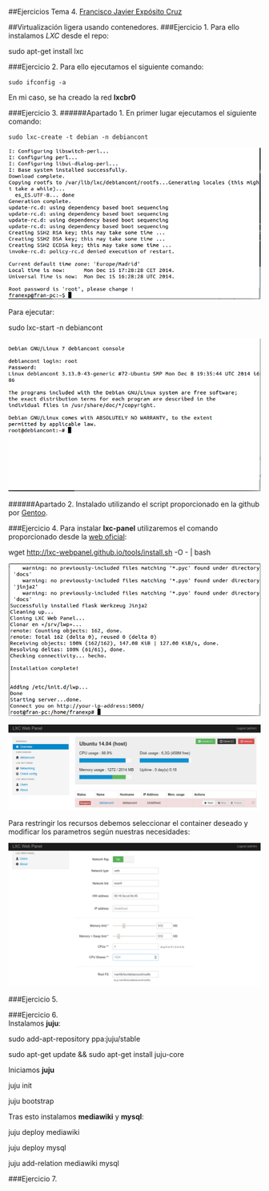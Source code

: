 ##Ejercicios Tema 4. [Francisco Javier Expósito Cruz](http://github.com/franexposito)

##Virtualización ligera usando contenedores.
###Ejercicio 1.
Para ello instalamos *LXC* desde el repo:

  sudo apt-get install lxc  


###Ejercicio 2.
Para ello ejecutamos el siguiente comando:  

    sudo ifconfig -a  

En mi caso, se ha creado la red **lxcbr0**  

###Ejercicio 3.
######Apartado 1.
En primer lugar ejecutamos el siguiente comando:  

    sudo lxc-create -t debian -n debiancont  

![imagen1](imagenes/t4e2_a.png)  

Para ejecutar:  

  sudo lxc-start -n debiancont  

![imagen2](imagenes/t4e2_b.png)  

######Apartado 2.
Instalado utilizando el script proporcionado en la github por [Gentoo](https://github.com/globalcitizen/lxc-gentoo/blob/master/lxc-gentoo).  

###Ejercicio 4.
Para instalar **lxc-panel** utilizaremos el comando proporcionado desde la [web oficial]():

  wget http://lxc-webpanel.github.io/tools/install.sh -O - | bash  

![imagen3](imagenes/t4e4_a.png)

![imagen4](imagenes/t4e4_b.png)  

Para restringir los recursos debemos seleccionar el container deseado y modificar los parametros según nuestras necesidades:  

![imagen5](imagenes/t4e4_c.png)  


###Ejercicio 5.

###Ejercicio 6.  
Instalamos **juju**:  

  sudo add-apt-repository ppa:juju/stable  

  sudo apt-get update && sudo apt-get install juju-core  

Iniciamos **juju**  

  juju init

  juju bootstrap  

Tras esto instalamos **mediawiki** y **mysql**:  

  juju deploy mediawiki  

  juju deploy mysql  

  juju add-relation mediawiki mysql  
  

###Ejercicio 7.
